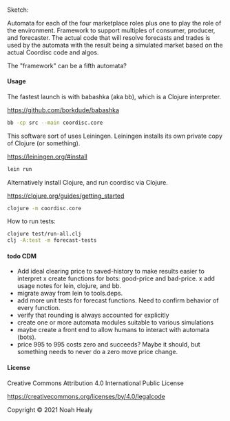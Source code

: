 #### 

Sketch:

Automata for each of the four marketplace roles plus one to play the role of the environment. Framework to
support multiples of consumer, producer, and forecaster. The actual code that will resolve forecasts and
trades is used by the automata with the result being a simulated market based on the actual Coordisc code and
algos.

The "framework" can be a fifth automata?


#### Usage

The fastest launch is with babashka (aka bb), which is a Clojure interpreter.

https://github.com/borkdude/babashka

```bash
bb -cp src --main coordisc.core
```

This software sort of uses Leiningen. Leiningen installs its own private copy of Clojure (or something).

https://leiningen.org/#install

```bash
lein run
```

Alternatively install Clojure, and run coordisc via Clojure. 

https://clojure.org/guides/getting_started


```bash
clojure -m coordisc.core
```

How to run tests: 


```bash
clojure test/run-all.clj
clj -A:test -m forecast-tests
```



#### todo CDM

* Add ideal clearing price to saved-history to make results easier to interpret
x create functions for bots: good-price and bad-price.
x add usage notes for lein, clojure, and bb.
* migrate away from lein to tools.deps.
* add more unit tests for forecast functions. Need to confirm behavior of every function.
* verify that rounding is always accounted for explicitly
* create one or more automata modules suitable to various simulations
* maybe create a front end to allow humans to interact with automata (bots).
* price 995 to 995 costs zero and succeeds? Maybe it should, but something needs to never do a zero move price change.


#### License 

Creative Commons Attribution 4.0 International Public License

https://creativecommons.org/licenses/by/4.0/legalcode

Copyright © 2021 Noah Healy


